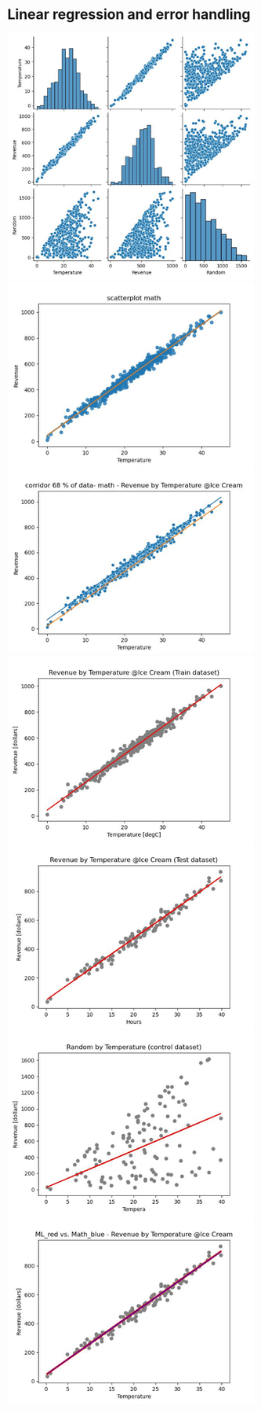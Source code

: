 #  Linear regression and error handling
![](/images/scatterplot_with_pairplot.jpg)
![](/images/scatterplot_with_math_linear_regression.jpg)
![](/images/scatterplot_with_corridor_68%_data_math.jpg)
![](/images/ML_scatterplot_train_data.jpg)
![](/images/ML_scatterplot_test_data.jpg)
![](/images/ML_scatterplot_random_data.jpg)
![](/images/ML_red_vs_Math_blue_scatterplot.jpg)
